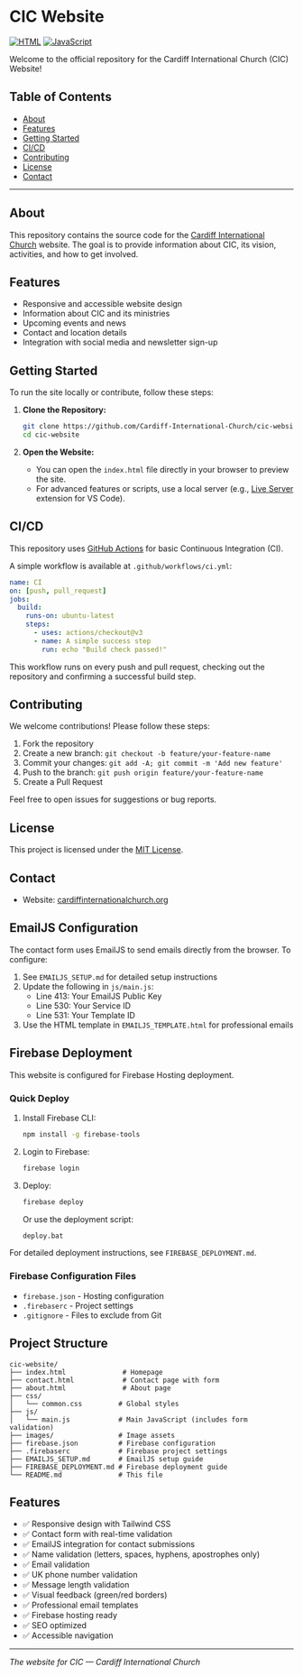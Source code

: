 # CIC Website

[![HTML](https://img.shields.io/badge/HTML-96.5%25-orange)](https://github.com/Cardiff-International-Church/cic-website)
[![JavaScript](https://img.shields.io/badge/JavaScript-3.5%25-yellow)](https://github.com/Cardiff-International-Church/cic-website)

Welcome to the official repository for the Cardiff International Church (CIC) Website!

## Table of Contents

- [About](#about)
- [Features](#features)
- [Getting Started](#getting-started)
- [CI/CD](#cicd)
- [Contributing](#contributing)
- [License](#license)
- [Contact](#contact)

---

## About

This repository contains the source code for the [Cardiff International Church](https://cardiffinternationalchurch.org) website. The goal is to provide information about CIC, its vision, activities, and how to get involved.

## Features

- Responsive and accessible website design
- Information about CIC and its ministries
- Upcoming events and news
- Contact and location details
- Integration with social media and newsletter sign-up

## Getting Started

To run the site locally or contribute, follow these steps:

1. **Clone the Repository:**
   ```bash
   git clone https://github.com/Cardiff-International-Church/cic-website.git
   cd cic-website
   ```

2. **Open the Website:**
   - You can open the `index.html` file directly in your browser to preview the site.
   - For advanced features or scripts, use a local server (e.g., [Live Server](https://marketplace.visualstudio.com/items?itemName=ritwickdey.LiveServer) extension for VS Code).

## CI/CD

This repository uses [GitHub Actions](https://github.com/features/actions) for basic Continuous Integration (CI).

A simple workflow is available at `.github/workflows/ci.yml`:

```yaml
name: CI
on: [push, pull_request]
jobs:
  build:
    runs-on: ubuntu-latest
    steps:
      - uses: actions/checkout@v3
      - name: A simple success step
        run: echo "Build check passed!"
```

This workflow runs on every push and pull request, checking out the repository and confirming a successful build step.

## Contributing

We welcome contributions! Please follow these steps:

1. Fork the repository
2. Create a new branch: `git checkout -b feature/your-feature-name`
3. Commit your changes: `git add -A; git commit -m 'Add new feature'`
4. Push to the branch: `git push origin feature/your-feature-name`
5. Create a Pull Request

Feel free to open issues for suggestions or bug reports.

## License

This project is licensed under the [MIT License](LICENSE).

## Contact

- Website: [cardiffinternationalchurch.org](https://cardiffinternationalchurch.org)

## EmailJS Configuration

The contact form uses EmailJS to send emails directly from the browser. To configure:

1. See `EMAILJS_SETUP.md` for detailed setup instructions
2. Update the following in `js/main.js`:
   - Line 413: Your EmailJS Public Key
   - Line 530: Your Service ID
   - Line 531: Your Template ID
3. Use the HTML template in `EMAILJS_TEMPLATE.html` for professional emails

## Firebase Deployment

This website is configured for Firebase Hosting deployment.

### Quick Deploy

1. Install Firebase CLI:
   ```bash
   npm install -g firebase-tools
   ```

2. Login to Firebase:
   ```bash
   firebase login
   ```

3. Deploy:
   ```bash
   firebase deploy
   ```
   
   Or use the deployment script:
   ```bash
   deploy.bat
   ```

For detailed deployment instructions, see `FIREBASE_DEPLOYMENT.md`.

### Firebase Configuration Files

- `firebase.json` - Hosting configuration
- `.firebaserc` - Project settings
- `.gitignore` - Files to exclude from Git

## Project Structure

```
cic-website/
├── index.html              # Homepage
├── contact.html            # Contact page with form
├── about.html              # About page
├── css/
│   └── common.css         # Global styles
├── js/
│   └── main.js            # Main JavaScript (includes form validation)
├── images/                # Image assets
├── firebase.json          # Firebase configuration
├── .firebaserc            # Firebase project settings
├── EMAILJS_SETUP.md       # EmailJS setup guide
├── FIREBASE_DEPLOYMENT.md # Firebase deployment guide
└── README.md              # This file
```

## Features

- ✅ Responsive design with Tailwind CSS
- ✅ Contact form with real-time validation
- ✅ EmailJS integration for contact submissions
- ✅ Name validation (letters, spaces, hyphens, apostrophes only)
- ✅ Email validation
- ✅ UK phone number validation
- ✅ Message length validation
- ✅ Visual feedback (green/red borders)
- ✅ Professional email templates
- ✅ Firebase hosting ready
- ✅ SEO optimized
- ✅ Accessible navigation

---

*The website for CIC — Cardiff International Church*
